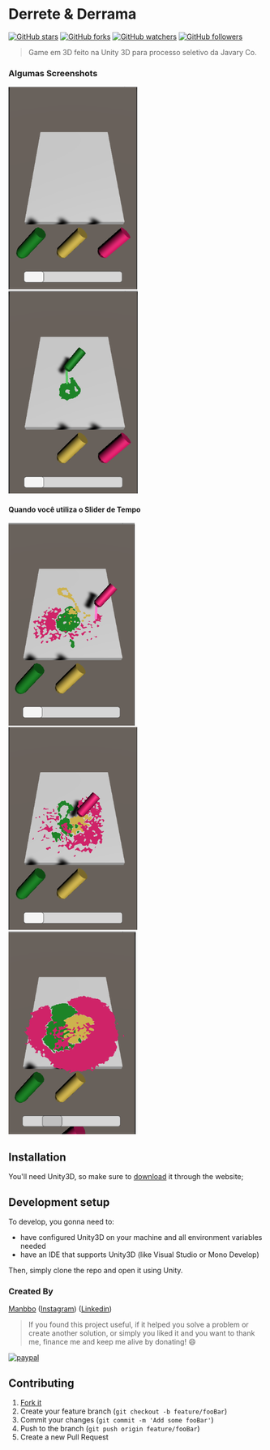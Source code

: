 # Derrete & Derrama

[![GitHub stars](https://img.shields.io/github/stars/manbbo/call_for_help.svg?style=social&label=Star)](https://github.com/manbbo/call_for_help) 
[![GitHub forks](https://img.shields.io/github/forks/manbbo/call_for_help.svg?style=social&label=Fork)](https://github.com/manbbo/call_for_help/fork) 
[![GitHub watchers](https://img.shields.io/github/watchers/manbbo/call_for_help.svg?style=social&label=Watch)](https://github.com/manbbo/call_for_help) 
[![GitHub followers](https://img.shields.io/github/followers/manbbo.svg?style=social&label=Follow)](https://github.com/manbbo)  

> Game em 3D feito na Unity 3D para processo seletivo da Javary Co.

### Algumas Screenshots
<img src="https://github.com/manbbo/derrete_derrama/blob/master/Images/1.png" height="400em"/>
<img src="https://github.com/manbbo/derrete_derrama/blob/master/Images/2.png" height="400em"/>

#### Quando você utiliza o Slider de Tempo
<img src="https://github.com/manbbo/derrete_derrama/blob/master/Images/3.png" height="400em"/>
<img src="https://github.com/manbbo/derrete_derrama/blob/master/Images/4.png" height="400em"/>
<img src="https://github.com/manbbo/derrete_derrama/blob/master/Images/5.png" height="400em"/>

## Installation

You'll need Unity3D, so make sure to [download](https://unity3d.com/pt/get-unity/download) it through the website;


## Development setup

To develop, you gonna need to:
- have configured Unity3D on your machine and all environment variables needed 
- have an IDE that supports Unity3D (like Visual Studio or Mono Develop)

Then, simply clone the repo and open it using Unity.
 
### Created By

[Manbbo](https://github.com/manbbo) ([Instagram](https://www.instagram.com/elmanbbo)) ([Linkedin](https://www.linkedin.com/in/manbbo/))


> If you found this project useful, if it helped you solve a problem or create another solution, or simply you liked it and you want to thank me, finance me and keep me alive by donating! :smile:

[![paypal](https://www.paypalobjects.com/en_US/i/btn/btn_donateCC_LG.gif)](https://www.paypal.com/cgi-bin/webscr?cmd=_s-xclick&hosted_button_id=F8R2Q5GT93MJN) 

## Contributing

1. [Fork it](https://github.com/manbbo/call_for_help/fork)
2. Create your feature branch (`git checkout -b feature/fooBar`)
3. Commit your changes (`git commit -m 'Add some fooBar'`)
4. Push to the branch (`git push origin feature/fooBar`)
5. Create a new Pull Request

